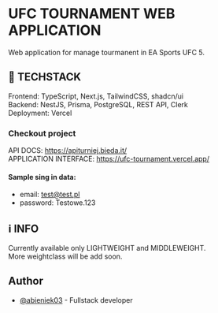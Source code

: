 # UFC TOURNAMENT WEB APPLICATION
Web application for manage tourmanent in EA Sports UFC 5.

## 💼 TECHSTACK
Frontend: TypeScript, Next.js, TailwindCSS, shadcn/ui \
Backend: NestJS, Prisma, PostgreSQL, REST API, Clerk \
Deployment: Vercel

### Checkout project
API DOCS: https://apiturniej.bieda.it/ \
APPLICATION INTERFACE: https://ufc-tournament.vercel.app/

#### Sample sing in data:
  -  email: test@test.pl
  -  password: Testowe.123

## ℹ️ INFO
Currently available only LIGHTWEIGHT and MIDDLEWEIGHT. \
More weightclass will be add soon.

## Author
  - [@abieniek03](https://www.github.com/abieniek03) - Fullstack developer
